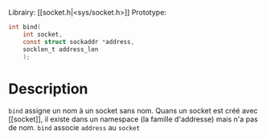 Librairy: [[socket.h|<sys/socket.h>]]
Prototype: 
```C
int bind(
	int socket,
	const struct sockaddr *address,
    socklen_t address_len
    );
```
# Description
`bind` assigne un nom à un socket sans nom.
Quans un socket est créé avec [[socket]], il existe dans un namespace (la famille d'addresse) mais n'a pas de nom.
`bind` associe `address` au `socket`